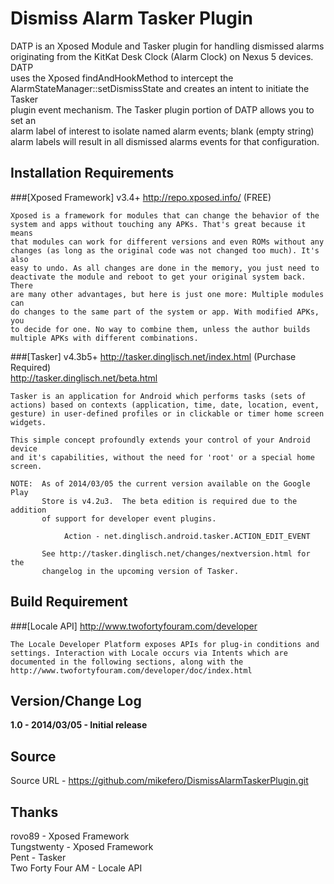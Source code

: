Dismiss Alarm Tasker Plugin
========================================
DATP is an Xposed Module and Tasker plugin for handling dismissed alarms  
originating from the KitKat Desk Clock (Alarm Clock) on Nexus 5 devices.  DATP  
uses the Xposed findAndHookMethod to intercept the  
AlarmStateManager::setDismissState and creates an intent to initiate the Tasker  
plugin event mechanism.  The Tasker plugin portion of DATP allows you to set an  
alarm label of interest to isolate named alarm events; blank (empty string)  
alarm labels will result in all dismissed alarms events for that configuration.  

Installation Requirements
----------------------------------------

###[Xposed Framework] v3.4+
http://repo.xposed.info/ (FREE)
 
    Xposed is a framework for modules that can change the behavior of the
    system and apps without touching any APKs. That's great because it means
    that modules can work for different versions and even ROMs without any
    changes (as long as the original code was not changed too much). It's also
    easy to undo. As all changes are done in the memory, you just need to
    deactivate the module and reboot to get your original system back. There
    are many other advantages, but here is just one more: Multiple modules can
    do changes to the same part of the system or app. With modified APKs, you
    to decide for one. No way to combine them, unless the author builds
    multiple APKs with different combinations.

###[Tasker] v4.3b5+
http://tasker.dinglisch.net/index.html (Purchase Required)  
http://tasker.dinglisch.net/beta.html

    Tasker is an application for Android which performs tasks (sets of
    actions) based on contexts (application, time, date, location, event,
    gesture) in user-defined profiles or in clickable or timer home screen
    widgets.

    This simple concept profoundly extends your control of your Android device
    and it's capabilities, without the need for 'root' or a special home
    screen.
     
    NOTE:  As of 2014/03/05 the current version available on the Google Play
           Store is v4.2u3.  The beta edition is required due to the addition
           of support for developer event plugins.
            
                Action - net.dinglisch.android.tasker.ACTION_EDIT_EVENT
            
           See http://tasker.dinglisch.net/changes/nextversion.html for the
           changelog in the upcoming version of Tasker.

Build Requirement
----------------------------------------

###[Locale API]
http://www.twofortyfouram.com/developer
  
    The Locale Developer Platform exposes APIs for plug-in conditions and
    settings. Interaction with Locale occurs via Intents which are
    documented in the following sections, along with the
    http://www.twofortyfouram.com/developer/doc/index.html

Version/Change Log
----------------------------------------
**1.0 - 2014/03/05 - Initial release**

Source
----------------------------------------
Source URL - https://github.com/mikefero/DismissAlarmTaskerPlugin.git

Thanks
----------------------------------------
rovo89 - Xposed Framework  
Tungstwenty - Xposed Framework  
Pent - Tasker  
Two Forty Four AM - Locale API  
